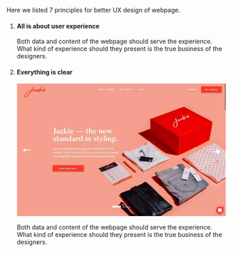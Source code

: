 Here we listed 7 principles for better UX design of webpage.
<ol>
	<li>
		<h4>All is about user experience</h4>
		<p>Both data and content of the webpage should serve the experience. What kind of experience should they present is the true business of the designers.</p>
	</li>
	<li>
		<h4>Everything is clear</h4>
		<img src="./img/2018/6/1/1.jpg" />
		<p>Both data and content of the webpage should serve the experience. What kind of experience should they present is the true business of the designers.</p>
	</li>
</ol>
